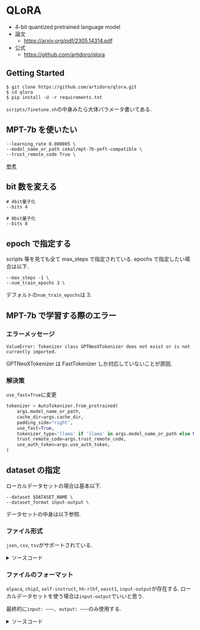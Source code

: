 # QLoRA

- 4-bit quantized pretrained language model
- 論文
  - https://arxiv.org/pdf/2305.14314.pdf
- 公式
  - https://github.com/artidoro/qlora

## Getting Started

```
$ git clone https://github.com/artidoro/qlora.git
$ cd qlora
$ pip install -U -r requirements.txt
```

`scripts/finetune.sh`の中身みたら大体パラメータ書いてある.

## MPT-7b を使いたい

```
--learning_rate 0.000005 \
--model_name_or_path cekal/mpt-7b-peft-compatible \
--trust_remote_code True \
```

[参考](https://github.com/artidoro/qlora/issues/10#issuecomment-1565647871)

## bit 数を変える

```
# 4bit量子化
--bits 4

# 8bit量子化
--bits 8
```

## epoch で指定する

scripts 等を見ても全て max_steps で指定されている. epochs で指定したい場合は以下.

```
--max_steps -1 \
--num_train_epochs 3 \
```

デフォルトの`num_train_epochs`は 3.

## MPT-7b で学習する際のエラー

### エラーメッセージ

```
ValueError: Tokenizer class GPTNeoXTokenizer does not exist or is not currently imported.
```

GPTNeoXTokenizer は FastTokenizer しか対応していないことが原因.

### 解決策

`use_fast=True`に変更

```python
tokenizer = AutoTokenizer.from_pretrained(
    args.model_name_or_path,
    cache_dir=args.cache_dir,
    padding_side="right",
    use_fast=True,
    tokenizer_type='llama' if 'llama' in args.model_name_or_path else None, # Needed for HF name change
    trust_remote_code=args.trust_remote_code,
    use_auth_token=args.use_auth_token,
)
```

## dataset の指定

ローカルデータセットの場合は基本以下.

```
--dataset $DATASET_NAME \
--dataset_format input-output \
```

データセットの中身は以下参照.

### ファイル形式

`json`, `csv`, `tsv`がサポートされている.

<details>
<summary>ソースコード</summary>

```python
if dataset_name.endswith('.json') or dataset_name.endswith('.jsonl'):
    full_dataset = Dataset.from_json(path_or_paths=dataset_name)
elif dataset_name.endswith('.csv'):
    full_dataset = Dataset.from_pandas(pd.read_csv(dataset_name))
elif dataset_name.endswith('.tsv'):
    full_dataset = Dataset.from_pandas(pd.read_csv(dataset_name, delimiter='\t'))
else:
    raise ValueError(f"Unsupported dataset format: {dataset_name}")
```

</details>

### ファイルのフォーマット

`alpaca`, `chip2`, `self-instruct`, `hh-rlhf`, `oasst1`, `input-output`が存在する. ローカルデータセットを使う場合は`input-output`でいいと思う.

最終的に`input: ~~~, output: ~~~`のみ使用する.

<details>
<summary>ソースコード</summary>

```python
def format_dataset(dataset, dataset_format):
    if (
        dataset_format == 'alpaca' or dataset_format == 'alpaca-clean' or
        (dataset_format is None and args.dataset in ['alpaca', 'alpaca-clean'])
    ):
        dataset = dataset.map(extract_alpaca_dataset, remove_columns=['instruction'])
    elif dataset_format == 'chip2' or (dataset_format is None and args.dataset == 'chip2'):
        dataset = dataset.map(lambda x: {
            'input': x['text'].split('\n<bot>: ')[0].replace('<human>: ', ''),
            'output': x['text'].split('\n<bot>: ')[1],
        })
    elif dataset_format == 'self-instruct' or (dataset_format is None and args.dataset == 'self-instruct'):
        for old, new in [["prompt", "input"], ["completion", "output"]]:
            dataset = dataset.rename_column(old, new)
    elif dataset_format == 'hh-rlhf' or (dataset_format is None and args.dataset == 'hh-rlhf'):
        dataset = dataset.map(lambda x: {
            'input': '',
            'output': x['chosen']
        })
    elif dataset_format == 'oasst1' or (dataset_format is None and args.dataset == 'oasst1'):
        dataset = dataset.map(lambda x: {
            'input': '',
            'output': x['text'],
        })
    elif dataset_format == 'input-output':
        # leave as is
        pass
    # Remove unused columns.
    dataset = dataset.remove_columns(
        [col for col in dataset.column_names['train'] if col not in ['input', 'output']]
    )
    return dataset
```

</details>
